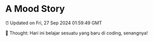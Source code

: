 # A Mood Story

⏰ Updated on Fri, 27 Sep 2024 01:59:49 GMT

💭 Thought: Hari ini belajar sesuatu yang baru di coding, senangnya!

